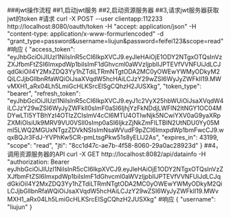###jwt操作流程
##1,启动jwt服务
##2,启动资源服务器
##3,请求jwt服务器获取jwt的token
#请求
curl -X POST --user clientapp:112233 http://localhost:8080/oauth/token 
-H "accept: application/json" 
-H "content-type: application/x-www-formurlencoded" 
-d "grant_type=password&username=liujun&password=feifei123&scope=read"
#响应
{
    "access_token": "eyJhbGciOiJIUzI1NiIsInR5cCI6IkpXVCJ9.eyJleHAiOjE1ODY2NTgxOTQsInVzZXJfbmFtZSI6ImxpdWp1biIsImF1dGhvcml0aWVzIjpbIlJPTEVfVVNFUiJdLCJqdGkiOiI4Y2MxZDQ3Yy1hZTdiLTRmNTgtODA2MC0yOWEwYWMyODkyM2QiLCJjbGllbnRfaWQiOiJsaXVqdW5hcHAiLCJzY29wZSI6WyJyZWFkIl19.MWvMXH1_aRx04Lh5LmiGcHLKSrcElSgCQhzH2JUSXkg",
    "token_type": "bearer",
    "refresh_token": "eyJhbGciOiJIUzI1NiIsInR5cCI6IkpXVCJ9.eyJ1c2VyX25hbWUiOiJsaXVqdW4iLCJzY29wZSI6WyJyZWFkIl0sImF0aSI6IjhjYzFkNDdjLWFlN2ItNGY1OC04MDYwLTI5YTBhYzI4OTIzZCIsImV4cCI6MTU4OTIwNjk5NCwiYXV0aG9yaXRpZXMiOlsiUk9MRV9VU0VSIl0sImp0aSI6IjkzZjNkZmFlLTBlN2UtNDU0Yy05MmI5LWQ2MGUxNTgzZDVkNSIsImNsaWVudF9pZCI6ImxpdWp1bmFwcCJ9.wqxBQJr3FdJ-YVPhKw5CR-pmLtsgPkw51s8yELlJ2As",
    "expires_in": 43199,
    "scope": "read",
    "jti": "8cc1d47c-ae7b-4f58-8060-29a0ac28923d"
}
##4，调用资源服务器的API
curl -X GET http://localhost:8082/api/datainfo -H "authorization: Bearer eyJhbGciOiJIUzI1NiIsInR5cCI6IkpXVCJ9.eyJleHAiOjE1ODY2NTgxOTQsInVzZXJfbmFtZSI6ImxpdWp1biIsImF1dGhvcml0aWVzIjpbIlJPTEVfVVNFUiJdLCJqdGkiOiI4Y2MxZDQ3Yy1hZTdiLTRmNTgtODA2MC0yOWEwYWMyODkyM2QiLCJjbGllbnRfaWQiOiJsaXVqdW5hcHAiLCJzY29wZSI6WyJyZWFkIl19.MWvMXH1_aRx04Lh5LmiGcHLKSrcElSgCQhzH2JUSXkg"
#响应
{
    "username": "liujun"
}

